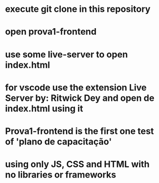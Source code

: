 # execute git clone in this repository
# open prova1-frontend
# use some live-server to open index.html
# for vscode use the extension Live Server by: Ritwick Dey and open de index.html using it
# Prova1-frontend is the first one test of 'plano de capacitação'
# using only JS, CSS and HTML with no libraries or frameworks
